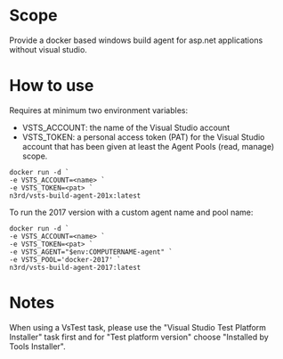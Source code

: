 # Scope

Provide a docker based windows build agent for asp.net applications without visual studio.

# How to use

Requires at minimum two environment variables:

* VSTS_ACCOUNT: the name of the Visual Studio account
* VSTS_TOKEN: a personal access token (PAT) for the Visual Studio account that has been given at least the Agent Pools (read, manage) scope.

```
docker run -d `
-e VSTS_ACCOUNT=<name> `
-e VSTS_TOKEN=<pat> `
n3rd/vsts-build-agent-201x:latest
```

To run the 2017 version with a custom agent name and pool name:

```
docker run -d `
-e VSTS_ACCOUNT=<name> `
-e VSTS_TOKEN=<pat> `
-e VSTS_AGENT="$env:COMPUTERNAME-agent" `
-e VSTS_POOL='docker-2017' `
n3rd/vsts-build-agent-2017:latest
```

# Notes

When using a VsTest task, please use the "Visual Studio Test Platform Installer" task first and for "Test platform version" choose "Installed by Tools Installer".